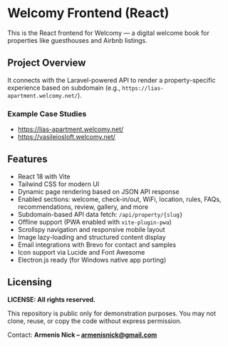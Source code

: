 # Welcomy Frontend (React)

This is the React frontend for Welcomy — a digital welcome book for properties like guesthouses and Airbnb listings.

## Project Overview

It connects with the Laravel-powered API to render a property-specific experience based on subdomain (e.g., `https://lias-apartment.welcomy.net/`).

### Example Case Studies

- https://lias-apartment.welcomy.net/
- https://vasileiosloft.welcomy.net/

## Features

- React 18 with Vite
- Tailwind CSS for modern UI
- Dynamic page rendering based on JSON API response
- Enabled sections: welcome, check-in/out, WiFi, location, rules, FAQs, recommendations, review, gallery, and more
- Subdomain-based API data fetch: `/api/property/{slug}`
- Offline support (PWA enabled with `vite-plugin-pwa`)
- Scrollspy navigation and responsive mobile layout
- Image lazy-loading and structured content display
- Email integrations with Brevo for contact and samples
- Icon support via Lucide and Font Awesome
- Electron.js ready (for Windows native app porting)

## Licensing

**LICENSE: All rights reserved.**

This repository is public only for demonstration purposes. You may not clone, reuse, or copy the code without express permission.

Contact: **Armenis Nick – armenisnick@gmail.com**